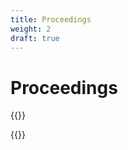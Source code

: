 ```yaml
---
title: Proceedings
weight: 2
draft: true
---
```


# Proceedings

{{<simpleLastUpdate date="April 5, 2024">}}


{{<downloadProceedings>}}
